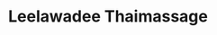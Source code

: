 ---
title: "Leelawadee Thaimassage"
url: /freiburg-im-breisgau/leelawadee-thaimassage/
shop: Massage
---